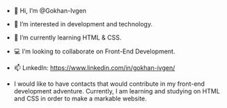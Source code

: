 - 👋 Hi, I’m @Gokhan-Ivgen
- 👀 I’m interested in development and technology.
- 🌱 I’m currently learning HTML & CSS.
- 💻 I’m looking to collaborate on Front-End Development.
- 📫 LınkedIn: https://www.linkedin.com/in/gokhan-ivgen/

- I would like to have contacts that would contribute in my front-end development adventure. Currently, I am learning and studying on HTML and CSS in order to make a markable website.
<!---
Gokhan-Ivgen/Gokhan-Ivgen is a ✨ special ✨ repository because its `README.md` (this file) appears on your GitHub profile.
You can click the Preview link to take a look at your changes.
--->
